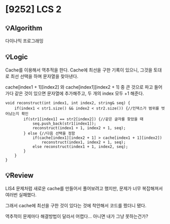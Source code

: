 # [9252] LCS 2
## 💡Algorithm

다이나믹 프로그래밍

## 💡Logic

Cache를 이용해서 역추적을 한다. Cache에 최선을 구한 기록이 있으니, 그것을 토대로 최선 선택을 하며 문자열을 찾아낸다.

cache[index1 + 1][index2] 와 cache[index1][index2 + 1] 중 큰 것으로 파고 들어가다 같은 것이 있으면 문자열에 추가해주고, 두 개의 index 모두 +1 해준다.

```
void reconstruct(int index1, int index2, string& seq) {
    if(index1 < str1.size() && index2 < str2.size()) {//인덱스가 범위를 벗어났는지 확인
        if(str1[index1] == str2[index2]) {//같은 글자를 찾았을 때
            seq.push_back(str1[index1]);
            reconstruct(index1 + 1, index2 + 1, seq);
        } else {//다음 선택을 정함
            if(cache[index1][index2 + 1] > cache[index1 + 1][index2])
                reconstruct(index1, index2 + 1, seq);
            else reconstruct(index1 + 1, index2, seq);
        }
    }
}
```

## 💡Review

LIS4 문제처럼 새로운 cache를 만들어서 풀어보려고 했지만, 문제가 너무 복잡해져서 여러번 실패했다.

그래서 cache에 최선을 구한 것이 있다는 것에 착안해서 코드를 짰더니 됐다.

역추적이 문제마다 해결방법이 달라서 어렵다... 아니면 내가 그냥 못하는건가?

